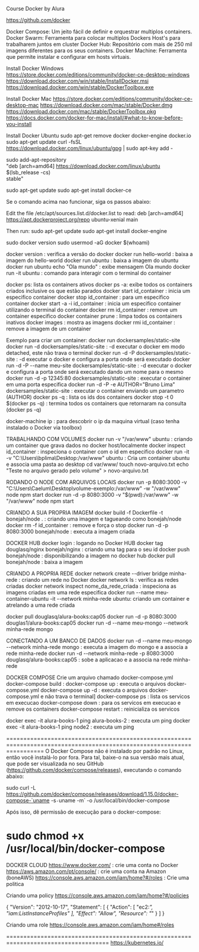 Course Docker by Alura

https://github.com/docker

Docker Compose: Um jeito fácil de definir e orquestrar multiplos containers.
Docker Swarm: Ferramenta para colocar multiplos Dockers Host's para trabalharem juntos em cluster
Docker Hub: Repositório com mais de 250 mil imagens diferentes para os seus containers.
Docker Machine: Ferramenta que permite instalar e configurar em hosts virtuais.

Install Docker Windows
https://store.docker.com/editions/community/docker-ce-desktop-windows
https://download.docker.com/win/stable/InstallDocker.msi
https://download.docker.com/win/stable/DockerToolbox.exe

Install Docker Mac
https://store.docker.com/editions/community/docker-ce-desktop-mac
https://download.docker.com/mac/stable/Docker.dmg
https://download.docker.com/mac/stable/DockerToolbox.pkg
https://docs.docker.com/docker-for-mac/install/#what-to-know-before-you-install

Install Docker Ubuntu
sudo apt-get remove docker docker-engine docker.io
sudo apt-get update
curl -fsSL https://download.docker.com/linux/ubuntu/gpg | sudo apt-key add -

sudo add-apt-repository \
   "deb [arch=amd64] https://download.docker.com/linux/ubuntu \
   $(lsb_release -cs) \
   stable"

sudo apt-get update
sudo apt-get install docker-ce

Se o comando acima nao funcionar, siga os passos abaixo:

Edit the file /etc/apt/sources.list.d/docker.list to read:
deb [arch=amd64] https://apt.dockerproject.org/repo ubuntu-xenial main

Then run:
sudo apt-get update
sudo apt-get install docker-engine

sudo docker version
sudo usermod -aG docker $(whoami)

docker version : verifica a versão do docker
docker run hello-world : baixa a imagem do hello-world
docker run ubuntu : baixa a imagem do ubuntu
docker run ubuntu echo "Ola mundo" : exibe mensagem Ola mundo
docker run -it ubuntu : comando para interagir com o terminal do container

docker ps: lista os containers ativos
docker ps -a: exibe todos os containers criados inclusive os que estão parados
docker start id_container : inicia um especifico container
docker stop id_container : para um especifico container
docker start -a -i id_container : inicia um especifico container utilizando o terminal do container 
docker rm id_container : remove um container especifico
docker container prune : limpa todos os containers inativos
docker images : mostra as imagens
docker rmi id_container : remove a imagem de um container

Exemplo para criar um container:
docker run dockersamples/static-site
docker run -d dockersamples/static-site : -d executar o docker em modo detached, este não trava o terminal
docker run -d -P dockersamples/static-site : -d executar o docker e configura a porta onde será executado
docker run -d -P --name meu-site dockersamples/static-site : -d executar o docker e configura a porta onde será executado dando um nome para  o mesmo
docker run -d -p 12345:80 dockersamples/static-site : executar o container em uma porta especifica
docker run -d -P -e AUTHOR="Bruno Lima" dockersamples/static-site : executar o container enviando um parametro (AUTHOR)
docker ps -q : lista os ids dos containers
docker stop -t 0 $(docker ps -q) : termina todos os containers que retornaram na consulta (docker ps -q)

docker-machine ip : para descobrir o ip da maquina virtual (caso tenha instalado o Docker via toolbox)

TRABALHANDO COM VOLUMES
docker run -v "/var/www" ubuntu : criando um container que grava dados no docker host/localmente
docker inspect id_container : inspeciona o container com o id em especifico
docker run -it -v "C:\Users\bplima\Desktop:/var/www" ubuntu : Cria um container ubuntu e associa uma pasta ao desktop
cd var/www/
touch novo-arquivo.txt
echo "Teste no arquivo gerado pelo volume" > novo-arquivo.txt

RODANDO O NODE COM ARQUIVOS LOCAIS
docker run -p 8080:3000 -v "C:\Users\Caelum\Desktop\volume-exemplo:/var/www"  -w "/var/www" node npm start
docker run -d -p 8080:3000 -v "$(pwd):/var/www"  -w "/var/www" node npm start

CRIANDO A SUA PROPRIA IMAGEM
docker build -f Dockerfile -t bonejah/node . : criando uma imagem e tagueando como bonejah/node
docker rm -f id_container : remove e força o stop
docker run -d -p 8080:3000  bonejah/node : executa a imagem criada

DOCKER HUB
docker login : logando no Docker HUB
docker tag douglasq/nginx bonejah/nginx : criando uma tag para o seu id
docker push bonejah/node : disponibilizando a imagem no docker hub
docker pull bonejah/node : baixa a imagem 

CRIANDO A PROPRIA REDE
docker network create --driver bridge minha-rede : criando um rede no Docker
docker network ls : verifica as redes criadas
docker network inspect nome_da_rede_criada : inspeciona as imagens criadas em uma rede especifica
docker run --name meu-container-ubuntu -it --network minha-rede ubuntu: criando um container e atrelando a uma rede criada

docker pull douglasq/alura-books:cap05
docker run -d -p 8080:3000 douglas1/alura-books:cap05
docker run -d --name meu-mongo --network minha-rede mongo

CONECTANDO A UM BANCO DE DADOS
docker run -d --name meu-mongo --network minha-rede mongo : executa a imagem do mongo e a associa a rede minha-rede
docker run -d --network minha-rede -p 8080:3000 douglasq/alura-books:cap05 : sobe a aplicacao e a associa na rede minha-rede

DOCKER COMPOSE
Crie um arquivo chamado docker-compose.yml
docker-compose build : 
docker-compose up : executa o arquivos docker-compose.yml
docker-compose up -d : executa o arquivos docker-compose.yml e não trava o terminal]
docker-compose ps : lista os servicos em execucao
docker-compose down : para os servicos em execucao e remove os containers
docker-compose restart : reinicializa os servicos

docker exec -it alura-books-1 ping alura-books-2 : executa um ping 
docker exec -it alura-books-1 ping node2 : executa um ping 


=======================================================================================================================
O Docker Compose não é instalado por padrão no Linux, então você instalá-lo por fora. Para tal, baixe-o na sua versão mais atual, que pode ser visualizada no seu GitHub (https://github.com/docker/compose/releases), executando o comando abaixo:

sudo curl -L https://github.com/docker/compose/releases/download/1.15.0/docker-compose-`uname -s`-`uname -m` -o /usr/local/bin/docker-compose

Após isso, dê permissão de execução para o docker-compose:

sudo chmod +x /usr/local/bin/docker-compose
=======================================================================================================================

DOCKER CLOUD
https://www.docker.com/ : crie uma conta no Docker
https://aws.amazon.com/pt/console/ : crie uma conta na Amazon (boneAWS)
https://console.aws.amazon.com/iam/home?#/roles : Crie uma politica

Criando uma policy
https://console.aws.amazon.com/iam/home?#/policies

{
    "Version": "2012-10-17",
    "Statement": [
        {
            "Action": [
                "ec2:*",
                "iam:ListInstanceProfiles"
            ],
            "Effect": "Allow",
            "Resource": "*"
        }
    ]
}

Criando uma role
https://console.aws.amazon.com/iam/home#/roles


====================================================================================
https://kubernetes.io/








